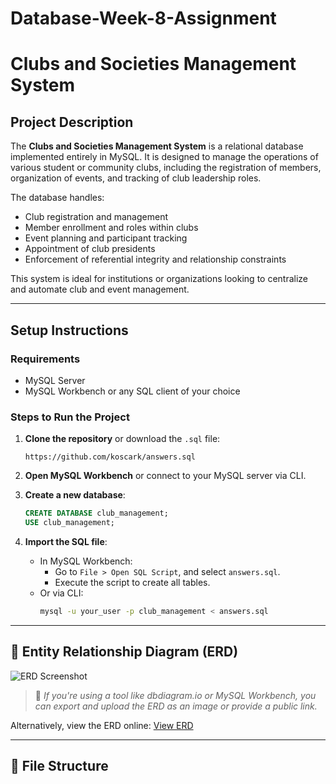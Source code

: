 # Database-Week-8-Assignment

# Clubs and Societies Management System

## Project Description

The **Clubs and Societies Management System** is a relational database implemented entirely in MySQL. It is designed to manage the operations of various student or community clubs, including the registration of members, organization of events, and tracking of club leadership roles.

The database handles:
- Club registration and management
- Member enrollment and roles within clubs
- Event planning and participant tracking
- Appointment of club presidents
- Enforcement of referential integrity and relationship constraints

This system is ideal for institutions or organizations looking to centralize and automate club and event management.

---

##  Setup Instructions

### Requirements
- MySQL Server
- MySQL Workbench or any SQL client of your choice

### Steps to Run the Project

1. **Clone the repository** or download the `.sql` file:
    ```
    https://github.com/koscark/answers.sql
    ```

2. **Open MySQL Workbench** or connect to your MySQL server via CLI.

3. **Create a new database**:
    ```sql
    CREATE DATABASE club_management;
    USE club_management;
    ```

4. **Import the SQL file**:
    - In MySQL Workbench:
      - Go to `File > Open SQL Script`, and select `answers.sql`.
      - Execute the script to create all tables.
    - Or via CLI:
      ```bash
      mysql -u your_user -p club_management < answers.sql
      ```

---

## 🧩 Entity Relationship Diagram (ERD)

![ERD Screenshot](https://i.imgur.com/your-erd-image.png)

> 📌 *If you're using a tool like dbdiagram.io or MySQL Workbench, you can export and upload the ERD as an image or provide a public link.*

Alternatively, view the ERD online:
[View ERD](https://dbdiagram.io/d/your-diagram-link)

---

## 📁 File Structure

